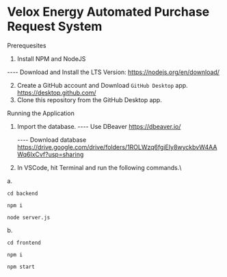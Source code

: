 # Velox Energy Automated Purchase Request System

Prerequesites

1. Install NPM and NodeJS

  ---- Download and Install the LTS Version: https://nodejs.org/en/download/


2. Create a GitHub account and Download `GitHub Desktop` app. https://desktop.github.com/
3. Clone this repository from the GitHub Desktop app.

Running the Application

1. Import the database. 
   ---- Use DBeaver https://dbeaver.io/
   
   ---- Download database https://drive.google.com/drive/folders/1ROLWzq6fgiEIy8wyckbvW4AAWq6IxCvf?usp=sharing
2. In VSCode, hit Terminal and run the following commands.\

a.

  ``` cd backend ```
  
  ``` npm i ```
  
  ```node server.js```
  
 b.
 
  
   ```cd frontend```
   
   ``` npm i ```
   
   ``` npm start ```
